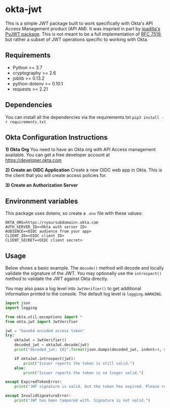 # okta-jwt

This is a simple JWT package built to work specifically with Okta's API Access Management product (API AM). It was inspried in part by [jpadilla's PyJWT package](https://github.com/jpadilla/pyjwt). This is not meant to be a full implementation of [RFC 7519](https://tools.ietf.org/html/rfc7519), but rather a subset of JWT operations specific to working with Okta.

## Requirements
* Python >= 3.7
* cryptography >= 2.6
* joblib >= 0.13.2
* python-dotenv >= 0.10.1
* requests >= 2.21

## Dependencies
You can install all the dependencies via the requirements.txt
`pip3 install -r requirements.txt`

## Okta Configuration Instructions
**1) Okta Org**
You need to have an Okta org with API Access management available.
You can get a free developer account at https://developer.okta.com

**2) Create an OIDC Application**
Create a new OIDC web app in Okta. This is the client that you will create access policies for.

**3) Create an Authorization Server**

## Environment variables
This package uses dotenv, so create a `.env` file with these values:

```
OKTA_ORG=https://<yoursubdomain>.okta.com
AUTH_SERVER_ID=<Okta auth server ID>
AUDIENCE=<OIDC audience from your app>
CLIENT_ID=<OIDC client ID>
CLIENT_SECRET=<OIDC client secret>
```

## Usage
Below shows a basic example. The `decode()` method will decode and locally validate the signature of the JWT. You may optionally use the `introspect()` method to validate the JWT against Okta directly.

You may also pass a log level into `JwtVerifier()` to get additional information printed to the console. The default log level is `logging.WARNING`.

```python
import json
import logging

from okta.util.exceptions import *
from okta.jwt import JwtVerifier

jwt = "base64 encoded access token"
try:
    oktaJwt = JwtVerifier()
    decoded_jwt = oktaJwt.decode(jwt)
    print("decoded_jwt: {0}".format(json.dumps(decoded_jwt, indent=4, sort_keys=True)))

    if oktaJwt.introspect(jwt):
        print("Issuer reports the token is still valid.")
    else:
        print("Issuer reports the token is no longer valid.")

except ExpiredTokenError:
    print("JWT signature is valid, but the token has expired. Please re-authenticate.")

except InvalidSignatureError:
    print("JWT has been tampered with. Signature is not valid.")
```
